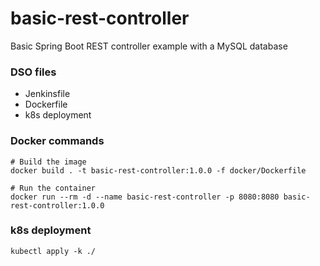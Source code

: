 # basic-rest-controller
Basic Spring Boot REST controller example with a MySQL database

### DSO files
* Jenkinsfile
* Dockerfile
* k8s deployment

### Docker commands
    # Build the image
    docker build . -t basic-rest-controller:1.0.0 -f docker/Dockerfile

    # Run the container
    docker run --rm -d --name basic-rest-controller -p 8080:8080 basic-rest-controller:1.0.0

### k8s deployment
    kubectl apply -k ./
